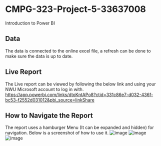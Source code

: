 # CMPG-323-Project-5-33637008
Introduction to Power BI
## Data
The data is connected to the online excel file, a refresh can be done to make sure the data is up to date.
## Live Report
The Live report can be viewed by following the below link and using your NWU Microsoft account to log in with.
https://app.powerbi.com/links/dtoKntAPo8?ctid=331c86e7-d032-436f-bc53-f2552d031012&pbi_source=linkShare
## How to Navigate the Report
The report uses a hamburger Menu (It can be expanded and hidden) for navigation.
Below is a screenshot of how to use it.
![image](https://user-images.githubusercontent.com/56234654/201096623-a25ece3d-3fcc-441a-858a-affd91d56701.png)
![image](https://user-images.githubusercontent.com/56234654/201096636-1d94436e-7b25-4878-9a9f-f8c56783bdc4.png)
![image](https://user-images.githubusercontent.com/56234654/201096653-85812215-0b87-4de7-b51d-ef54b35a5842.png)
